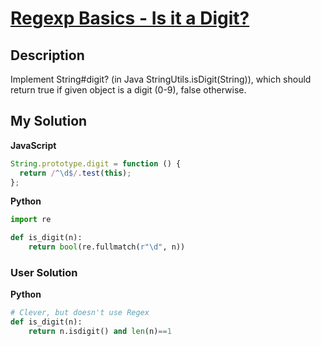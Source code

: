 # [Regexp Basics - Is it a Digit?](https://www.codewars.com/kata/567bf4f7ee34510f69000032)

## Description

Implement String#digit? (in Java StringUtils.isDigit(String)), which should return true if given object is a digit (0-9), false otherwise.

## My Solution

**JavaScript**

```js
String.prototype.digit = function () {
  return /^\d$/.test(this);
};
```

**Python**

```py
import re

def is_digit(n):
    return bool(re.fullmatch(r"\d", n))
```

### User Solution

**Python**

```py
# Clever, but doesn't use Regex
def is_digit(n):
    return n.isdigit() and len(n)==1
```
